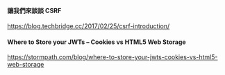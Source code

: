 #### 讓我們來談談 CSRF
https://blog.techbridge.cc/2017/02/25/csrf-introduction/

#### Where to Store your JWTs – Cookies vs HTML5 Web Storage
https://stormpath.com/blog/where-to-store-your-jwts-cookies-vs-html5-web-storage
